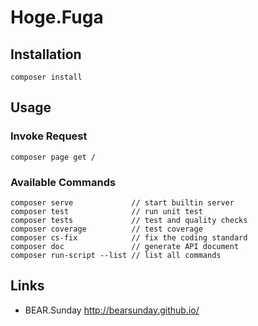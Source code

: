 # Hoge.Fuga

## Installation

    composer install

## Usage

### Invoke Request

    composer page get /

### Available Commands

    composer serve             // start builtin server
    composer test              // run unit test
    composer tests             // test and quality checks
    composer coverage          // test coverage
    composer cs-fix            // fix the coding standard
    composer doc               // generate API document
    composer run-script --list // list all commands
    
## Links

 * BEAR.Sunday http://bearsunday.github.io/
